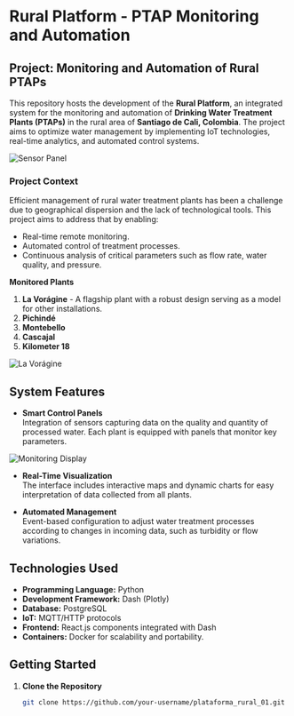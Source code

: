 # Rural Platform - PTAP Monitoring and Automation

## Project: Monitoring and Automation of Rural PTAPs

This repository hosts the development of the **Rural Platform**, an integrated system for the monitoring and automation of **Drinking Water Treatment Plants (PTAPs)** in the rural area of **Santiago de Cali, Colombia**. The project aims to optimize water management by implementing IoT technologies, real-time analytics, and automated control systems.

![Sensor Panel](panel.jpeg)

### Project Context

Efficient management of rural water treatment plants has been a challenge due to geographical dispersion and the lack of technological tools. This project aims to address that by enabling:
- Real-time remote monitoring.
- Automated control of treatment processes.
- Continuous analysis of critical parameters such as flow rate, water quality, and pressure.

**Monitored Plants**
1. **La Vorágine** - A flagship plant with a robust design serving as a model for other installations.  
2. **Pichindé**  
3. **Montebello**  
4. **Cascajal**  
5. **Kilometer 18**

![La Vorágine](voragine.png)

## System Features
- **Smart Control Panels**  
  Integration of sensors capturing data on the quality and quantity of processed water. Each plant is equipped with panels that monitor key parameters.

![Monitoring Display](display.jpeg)

- **Real-Time Visualization**  
  The interface includes interactive maps and dynamic charts for easy interpretation of data collected from all plants.

- **Automated Management**  
  Event-based configuration to adjust water treatment processes according to changes in incoming data, such as turbidity or flow variations.

## Technologies Used
- **Programming Language:** Python  
- **Development Framework:** Dash (Plotly)  
- **Database:** PostgreSQL  
- **IoT:** MQTT/HTTP protocols  
- **Frontend:** React.js components integrated with Dash  
- **Containers:** Docker for scalability and portability.

## Getting Started
1. **Clone the Repository**
   ```bash
   git clone https://github.com/your-username/plataforma_rural_01.git
